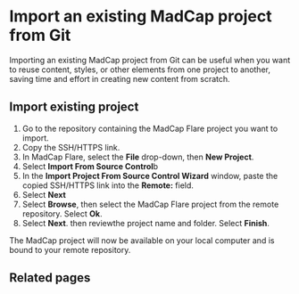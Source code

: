 # Import an existing MadCap project from Git
Importing an existing MadCap project from Git can be useful when you want to reuse content, styles, or other elements from one project to another, saving time and effort in creating new content from scratch.

## Import existing project
1. Go to the repository containing the MadCap Flare project you want to import.
2. Copy the SSH/HTTPS link.
3. In MadCap Flare, select the **File** drop-down, then **New Project**.
4. Select **Import From Source Control**b
5. In the **Import Project From Source Control Wizard** window, paste the copied SSH/HTTPS link into the **Remote:**  field.
6. Select **Next**
7. Select **Browse**, then select the MadCap Flare project from the remote repository. Select **Ok**.
8. Select **Next**. then reviewthe project name and folder. Select **Finish**.

The MadCap project will now be available on your local computer and is bound to your remote repository. 

## Related pages

